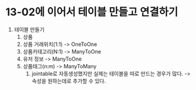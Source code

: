# 13-02에 이어서 테이블 만들고 연결하기

1. 테이블 만들기
   1. 상품
   2. 상품 거래위치(1:1) -> OneToOne
   3. 상품카테고리(N:1) -> ManyToOne
   4. 유저 정보 -> ManyToOne
   5. 상품태그(n:m) -> ManyToMany
      1. jointable로 자동생성했지만 실제는 테이블을 따로 만드는 경우가 많다. -> 속성을 원하는데로 추가할 수 있다.
